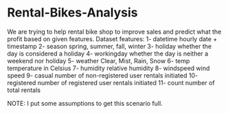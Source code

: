 # Rental-Bikes-Analysis
We are trying to help rental bike shop to improve sales and predict what the profit based on given features.
Dataset features:
1- datetime hourly date + timestamp
2- season spring, summer, fall, winter
3- holiday whether the day is considered a holiday
4- workingday whether the day is neither a weekend nor holiday
5- weather Clear, Mist, Rain, Snow
6- temp temperature in Celsius
7- humidity relative humidity
8- windspeed wind speed
9- casual number of non-registered user rentals initiated
10- registered number of registered user rentals initiated
11- count number of total rentals

NOTE: I put some assumptions to get this scenario full.
